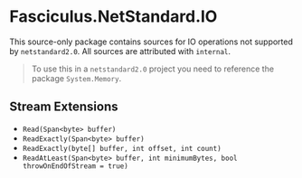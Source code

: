 # Fasciculus.NetStandard.IO

This source-only package contains sources for IO operations not supported by `netstandard2.0`.
All sources are attributed with `internal`.

> To use this in a `netstandard2.0` project you need to reference the package `System.Memory`.

## Stream Extensions

- `Read(Span<byte> buffer)`
- `ReadExactly(Span<byte> buffer)`
- `ReadExactly(byte[] buffer, int offset, int count)`
- `ReadAtLeast(Span<byte> buffer, int minimumBytes, bool throwOnEndOfStream = true)`

